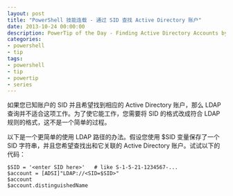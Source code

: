 ```yaml
---
layout: post
title: "PowerShell 技能连载 - 通过 SID 查找 Active Directory 账户"
date: 2013-10-24 00:00:00
description: PowerTip of the Day - Finding Active Directory Accounts by SID
categories:
- powershell
- tip
tags:
- powershell
- tip
- powertip
- series
---
```

如果您已知账户的 SID 并且希望找到相应的 Active Directory 账户，那么 LDAP 查询并不适合这项工作。为了使它能工作，您需要将 SID 的格式改成符合 LDAP 规则的格式，这不是一个简单的过程。

以下是一个更简单的使用 LDAP 路径的办法。假设您使用 $SID 变量保存了一个 SID 字符串，并且您希望查找出和它关联的 Active Directory 账户。试试以下的代码：

	$SID = '<enter SID here>'   # like S-1-5-21-1234567-...
	$account = [ADSI]"LDAP://<SID=$SID>"
	$account
	$account.distinguishedName

<!--本文国际来源：[Finding Active Directory Accounts by SID](http://community.idera.com/powershell/powertips/b/tips/posts/finding-active-directory-accounts-by-sid)-->
